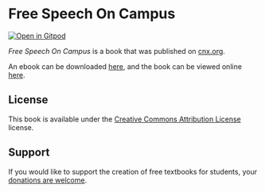 # Free Speech On Campus

[![Open in Gitpod](https://gitpod.io/button/open-in-gitpod.svg)](https://gitpod.io/from-referrer/)

_Free Speech On Campus_ is a book that was published on [cnx.org](https://cnx.org/).

An ebook can be downloaded [here](https://github.com/cnx-user-books/cnxbook-free-speech-on-campus/releases/latest), and the book can be viewed online [here](https://github.com/cnx-user-books/cnxbook-free-speech-on-campus/releases/latest).

## License
This book is available under the [Creative Commons Attribution License](./LICENSE) license.

## Support
If you would like to support the creation of free textbooks for students, your [donations are welcome](https://riceconnect.rice.edu/donation/support-openstax-banner).
